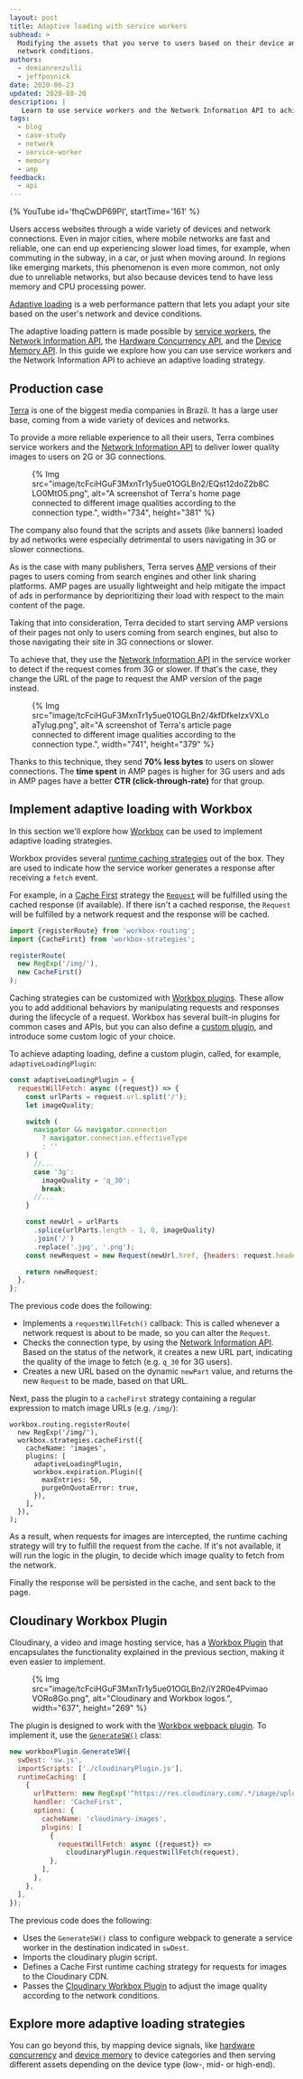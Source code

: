 ```yaml
---
layout: post
title: Adaptive loading with service workers
subhead: >
  Modifying the assets that you serve to users based on their device and
  network conditions.
authors:
  - demianrenzulli
  - jeffposnick
date: 2020-06-23
updated: 2020-08-20
description: |
   Learn to use service workers and the Network Information API to achieve an adaptive loading strategy.
tags:
  - blog
  - case-study
  - network
  - service-worker
  - memory
  - amp
feedback:
  - api
---
```


{% YouTube id='fhqCwDP69PI', startTime='161' %}

Users access websites through a wide variety of devices and network connections. Even in major cities, where mobile networks are fast and reliable, one can end up experiencing slower load times, for example, when commuting in the subway, in a car, or just when moving around.
In regions like emerging markets, this phenomenon is even more common, not only due to unreliable networks, but also because devices tend to have less memory and CPU processing power.

[Adaptive loading](/adaptive-loading-cds-2019/) is a web performance pattern that lets you adapt your site based on the user's network and device conditions.

The adaptive loading pattern is made possible by [service workers](/service-workers-cache-storage/), the [Network Information API](https://developer.mozilla.org/docs/Web/API/Network_Information_API), the [Hardware Concurrency API](https://developer.mozilla.org/docs/Web/API/NavigatorConcurrentHardware/hardwareConcurrency), and the [Device Memory API](https://developer.mozilla.org/docs/Web/API/Navigator/deviceMemory). In this guide we explore how you can use service workers and the Network Information API to achieve an adaptive loading strategy.

## Production case

[Terra](https://www.terra.com.br/) is one of the biggest media companies in Brazil. It has a large user base, coming from a wide variety of devices and networks.

To provide a more reliable experience to all their users, Terra combines service workers and the [Network Information API](https://developer.mozilla.org/docs/Web/API/Network_Information_API) to deliver lower quality images to users on 2G or 3G connections.

<figure class="w-figure">
  {% Img src="image/tcFciHGuF3MxnTr1y5ue01OGLBn2/EQst12doZ2b8CLO0MtO5.png", alt="A screenshot of Terra's home page connected to different image qualities according to the connection type.", width="734", height="381" %}
</figure>

The company also found that the scripts and assets (like banners) loaded by ad networks were especially detrimental to users navigating in 3G or slower connections.

As is the case with many publishers, Terra serves [AMP](https://amp.dev/) versions of their pages to users coming from search engines and other link sharing platforms. AMP pages are usually lightweight and help mitigate the impact of ads in performance by deprioritizing their load with respect to the main content of the page.

Taking that into consideration, Terra decided to start serving AMP versions of their pages not only to users coming from search engines, but also to those navigating their site in 3G connections or slower.

To achieve that, they use the [Network Information API](https://developer.mozilla.org/docs/Web/API/Network_Information_API) in the service worker to detect if the request comes from 3G or slower. If that's the case, they change the URL of the page to request the AMP version of the page instead.

<figure class="w-figure">
  {% Img src="image/tcFciHGuF3MxnTr1y5ue01OGLBn2/4kfDfkeIzxVXLoaTylug.png", alt="A screenshot of Terra's article page connected to different image qualities according to the connection type.", width="741", height="379" %}
</figure>

Thanks to this technique, they send **70% less bytes** to users on slower connections. The **time spent** in AMP pages is higher for 3G users and ads in AMP pages have a better **CTR (click-through-rate)** for that group.

## Implement adaptive loading with Workbox

In this section we'll explore how [Workbox](/workbox/) can be used to implement adaptive loading strategies.

Workbox provides several [runtime caching strategies](/runtime-caching-with-workbox/) out of the box. They are used to indicate how the service worker generates a response after receiving a `fetch` event.

For example, in a [Cache First](https://developers.google.com/web/tools/workbox/modules/workbox-strategies#cache_first_cache_falling_back_to_network) strategy the [`Request`](https://developer.mozilla.org/docs/Web/API/Request) will be fulfilled using the cached response (if available). If there isn't a cached response, the `Request` will be fulfilled by a network request and the response will be cached.

```javascript
import {registerRoute} from 'workbox-routing';
import {CacheFirst} from 'workbox-strategies';

registerRoute(
  new RegExp('/img/'),
  new CacheFirst()
);
```

Caching strategies can be customized with [Workbox plugins](https://developers.google.com/web/tools/workbox/guides/using-plugins). These allow you to add additional behaviors by manipulating requests and responses during the lifecycle of a request. Workbox has several built-in plugins for common cases and APIs, but you can also define a [custom plugin](https://developers.google.com/web/tools/workbox/guides/using-plugins#custom_plugins), and introduce some custom logic of your choice.

To achieve adapting loading, define a custom plugin, called, for example, `adaptiveLoadingPlugin`:

```javascript
const adaptiveLoadingPlugin = {
  requestWillFetch: async ({request}) => {
    const urlParts = request.url.split('/');
    let imageQuality;

    switch (
      navigator && navigator.connection
        ? navigator.connection.effectiveType
        : ''
    ) {
      //...
      case '3g':
        imageQuality = 'q_30';
        break;
      //...
    }

    const newUrl = urlParts
      .splice(urlParts.length - 1, 0, imageQuality)
      .join('/')
      .replace('.jpg', '.png');
    const newRequest = new Request(newUrl.href, {headers: request.headers});

    return newRequest;
  },
};
```

The previous code does the following:

- Implements a `requestWillFetch()` callback: This is called whenever a network request is about to be made, so you can alter the `Request`.
- Checks the connection type, by using the [Network Information API](https://developer.mozilla.org/docs/Web/API/NavigatorConcurrentHardware/hardwareConcurrency). Based on the status of the network, it creates a new URL part, indicating the quality of the image to fetch (e.g. `q_30` for 3G users).
- Creates a new URL based on the dynamic `newPart` value, and returns the new `Request` to be made, based on that URL.

Next, pass the plugin to a `cacheFirst` strategy containing a regular expression to match image URLs (e.g. `/img/`):

```javascript/5
workbox.routing.registerRoute(
  new RegExp('/img/'),
  workbox.strategies.cacheFirst({
    cacheName: 'images',
    plugins: [
      adaptiveLoadingPlugin,
      workbox.expiration.Plugin({
        maxEntries: 50,
        purgeOnQuotaError: true,
      }),
    ],
  }),
);
```

As a result, when requests for images are intercepted, the runtime caching strategy will try to fulfill the request from the cache. If it's not available, it will run the logic in the plugin, to decide which image quality to fetch from the network.

Finally the response will be persisted in the cache, and sent back to the page.

## Cloudinary Workbox Plugin

Cloudinary, a video and image hosting service, has a [Workbox Plugin](https://www.npmjs.com/package/cloudinary-workbox-plugin) that encapsulates the functionality explained in the previous section, making it even easier to implement.

<figure class="w-figure">
  {% Img src="image/tcFciHGuF3MxnTr1y5ue01OGLBn2/iY2R0e4PvimaoVORo8Go.png", alt="Cloudinary and Workbox logos.", width="637", height="269" %}
</figure>

The plugin is designed to work with the [Workbox webpack plugin](https://developers.google.com/web/tools/workbox/modules/workbox-webpack-plugin). To implement it, use the [`GenerateSW()`](https://developers.google.com/web/tools/workbox/reference-docs/latest/module-workbox-webpack-plugin.GenerateSW) class:

```javascript
new workboxPlugin.GenerateSW({
  swDest: 'sw.js',
  importScripts: ['./cloudinaryPlugin.js'],
  runtimeCaching: [
    {
      urlPattern: new RegExp('^https://res.cloudinary.com/.*/image/upload/'),
      handler: 'CacheFirst',
      options: {
        cacheName: 'cloudinary-images',
        plugins: [
          {
            requestWillFetch: async ({request}) =>
              cloudinaryPlugin.requestWillFetch(request),
          },
        ],
      },
    },
  ],
});
```

The previous code does the following:

- Uses the `GenerateSW()` class to configure webpack to generate a service worker in the destination indicated in `swDest`.
- Imports the cloudinary plugin script.
- Defines a Cache First runtime caching strategy for requests for images to the Cloudinary CDN.
- Passes the [Cloudinary Workbox Plugin](https://www.npmjs.com/package/cloudinary-workbox-plugin) to adjust the image quality according to the network conditions.

## Explore more adaptive loading strategies

You can go beyond this, by mapping device signals, like [hardware concurrency](https://developer.mozilla.org/docs/Web/API/NavigatorConcurrentHardware/hardwareConcurrency) and [device memory](https://developer.mozilla.org/docs/Web/API/Navigator/deviceMemory) to device categories and then serving different assets depending on the device type (low-, mid- or high-end).
